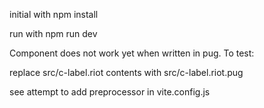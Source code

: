 initial with npm install

run with npm run dev

Component does not work yet when written in pug. To test:

replace src/c-label.riot contents with src/c-label.riot.pug

see attempt to add preprocessor in vite.config.js

